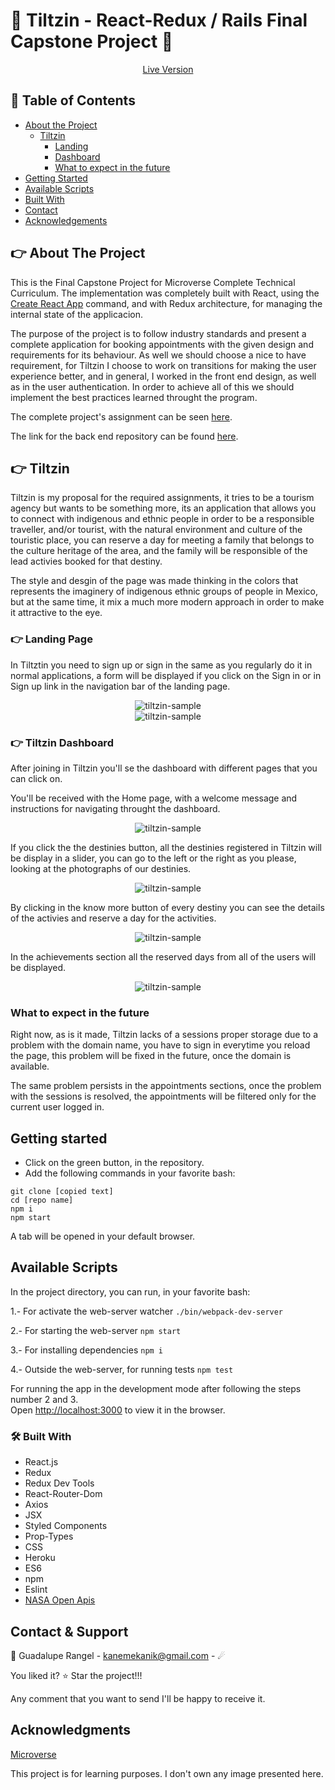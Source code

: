 # :hibiscus: Tiltzin - React-Redux / Rails Final Capstone Project :hibiscus:

[<p align="center">Live Version</p>](https://tiltzin.herokuapp.com/)

## 📝 Table of Contents

* [About the Project](#-about-the-project)
  * [Tiltzin](#-tiltzin)
    * [Landing](#-landing)
    * [Dashboard](#-dashboard)
    * [What to expect in the future](#-what-to-expect-in-the-future)
* [Getting Started](#-getting-started)
* [Available Scripts](#-available-scripts)
* [Built With](#built-with)
* [Contact](#contact)
* [Acknowledgements](#acknowledgements)

<!-- ABOUT THE PROJECT -->
## 👉 About The Project

This is the Final Capstone Project for Microverse Complete Technical Curriculum. The implementation was completely built with  React, using the [Create React App](https://github.com/facebook/create-react-app) command, and with Redux architecture, for managing the internal state of the applicacion.

The purpose of the project is to follow industry standards and present a complete application for booking appointments with the given design and requirements for its behaviour. As well we should choose a nice to have requirement, for Tiltzin I choose to work on transitions for making the user experience better, and in general, I worked in the front end design, as well as in the user authentication.
In order to achieve all of this we should implement the best practices learned throught the program.

The complete project's assignment can be seen [here](https://www.notion.so/Final-Capstone-Project-Book-an-Appointment-41ded2ee99ff4fe4becf91acb332ca26).

The link for the back end repository can be found [here](https://github.com/Luzaks/tiltzin-api).

## 👉 Tiltzin

Tiltzin is my proposal for the required assignments, it tries to be a tourism agency but wants to be something more, its an application that allows you to connect with indigenous and ethnic people in order to be a responsible traveller, and/or tourist, with the natural environment and culture of the touristic place, you can reserve a day for meeting a family that belongs to the culture heritage of the area, and the family will be responsible of the lead activies booked for that destiny.

The style and desgin of the page was made thinking in the colors that represents the imaginery of indigenous ethnic groups of people in Mexico, but at the same time, it mix a much more modern approach in order to make it attractive to the eye.

### 👉 Landing Page

In Tiltztin you need to sign up or sign in the same as you regularly do it in normal applications, a form will be displayed if you click on the Sign in or in Sign up link in the navigation bar of the landing page.

    
<div align="center"><img src="./src/assets/imgs/tiltzin_loggin.png" alt="tiltzin-sample"></div>

<div align="center"><img src="./src/assets/imgs/tiltzin_singup.png" alt="tiltzin-sample"></div>


### 👉 Tiltzin Dashboard

After joining in Tiltzin you'll se the dashboard with different pages that you can click on.

You'll be received with the Home page, with a welcome message and instructions for navigating throught the dashboard.


<div align="center"><img src="./src/assets/imgs/tiltzin_home.png" alt="tiltzin-sample"></div>


If you click the the destinies button, all the destinies registered in Tiltzin will be display in a slider, you can go to the left or the right as you please, looking at the photographs of our destinies.


<div align="center"><img src="./src/assets/imgs/tiltzin_destinies.png" alt="tiltzin-sample"></div>


By clicking in the know more button of every destiny you can see the details of the activies and reserve a day for the activities.


<div align="center"><img src="./src/assets/imgs/tiltzin_details.png" alt="tiltzin-sample"></div>


In the achievements section all the reserved days from all of the users will be displayed.


<div align="center"><img src="./src/assets/imgs/tiltzin_appointment.png" alt="tiltzin-sample"></div>


### What to expect in the future

Right now, as is it made, Tiltzin lacks of a sessions proper storage due to a problem with the domain name, you have to sign in everytime you reload the page, this problem will be fixed in the future, once the domain is available.

The same problem persists in the appointments sections, once the problem with the sessions is resolved, the appointments will be filtered only for the current user logged in.

## Getting started

*   Click on the green button, in the repository. 
*   Add the following commands in your favorite bash:
```
git clone [copied text]
cd [repo name]
npm i
npm start
```

A tab will be opened in your default browser.

## Available Scripts

In the project directory, you can run, in your favorite bash:

1.- For activate the web-server watcher `./bin/webpack-dev-server`

2.- For starting the web-server `npm start`

3.- For installing dependencies `npm i`

4.- Outside the web-server, for running tests `npm test`

For running the app in the development mode after following the steps number 2 and 3.<br />
Open [http://localhost:3000](http://localhost:3000) to view it in the browser.


### 🛠 Built With

*   React.js 
*   Redux
*   Redux Dev Tools
*   React-Router-Dom
*   Axios
*   JSX
*   Styled Components
*   Prop-Types
*   CSS
*   Heroku
*   ES6
*   npm
*   Eslint
*   [NASA Open Apis](https://api.nasa.gov/)

<!-- CONTACT & SUPPORT -->
## Contact & Support

🙍 Guadalupe Rangel - kanemekanik@gmail.com - ☄

You liked it? ⭐️ Star the project!!!

Any comment that you want to send I'll be happy to receive it.

## Acknowledgments

[Microverse](https://www.microverse.org/)

This project is for learning purposes. I don't own any image presented here.
